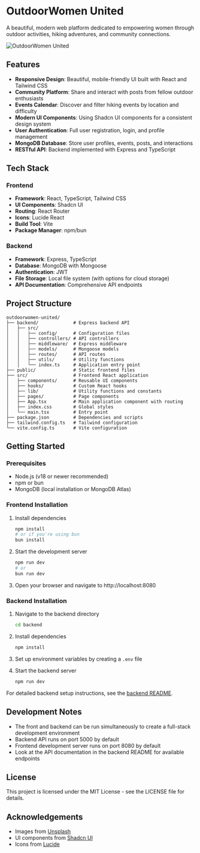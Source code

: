 # OutdoorWomen United

A beautiful, modern web platform dedicated to empowering women through outdoor activities, hiking adventures, and community connections.

![OutdoorWomen United](https://images.unsplash.com/photo-1551632811-561732d1e306?q=80&w=1470&auto=format&fit=crop)

## Features

- **Responsive Design**: Beautiful, mobile-friendly UI built with React and Tailwind CSS
- **Community Platform**: Share and interact with posts from fellow outdoor enthusiasts
- **Events Calendar**: Discover and filter hiking events by location and difficulty
- **Modern UI Components**: Using Shadcn UI components for a consistent design system
- **User Authentication**: Full user registration, login, and profile management
- **MongoDB Database**: Store user profiles, events, posts, and interactions
- **RESTful API**: Backend implemented with Express and TypeScript

## Tech Stack

### Frontend
- **Framework**: React, TypeScript, Tailwind CSS
- **UI Components**: Shadcn UI
- **Routing**: React Router
- **Icons**: Lucide React
- **Build Tool**: Vite
- **Package Manager**: npm/bun

### Backend
- **Framework**: Express, TypeScript
- **Database**: MongoDB with Mongoose
- **Authentication**: JWT
- **File Storage**: Local file system (with options for cloud storage)
- **API Documentation**: Comprehensive API endpoints

## Project Structure

```
outdoorwomen-united/
├── backend/             # Express backend API
│   ├── src/
│   │   ├── config/      # Configuration files
│   │   ├── controllers/ # API controllers
│   │   ├── middleware/  # Express middleware
│   │   ├── models/      # Mongoose models
│   │   ├── routes/      # API routes
│   │   ├── utils/       # Utility functions
│   │   └── index.ts     # Application entry point
├── public/              # Static frontend files
├── src/                 # Frontend React application
│   ├── components/      # Reusable UI components
│   ├── hooks/           # Custom React hooks
│   ├── lib/             # Utility functions and constants
│   ├── pages/           # Page components
│   ├── App.tsx          # Main application component with routing
│   ├── index.css        # Global styles
│   └── main.tsx         # Entry point
├── package.json         # Dependencies and scripts
├── tailwind.config.ts   # Tailwind configuration
└── vite.config.ts       # Vite configuration
```

## Getting Started

### Prerequisites

- Node.js (v18 or newer recommended)
- npm or bun
- MongoDB (local installation or MongoDB Atlas)

### Frontend Installation

1. Install dependencies
   ```bash
   npm install
   # or if you're using bun
   bun install
   ```

2. Start the development server
   ```bash
   npm run dev
   # or
   bun run dev
   ```

3. Open your browser and navigate to http://localhost:8080

### Backend Installation

1. Navigate to the backend directory
   ```bash
   cd backend
   ```

2. Install dependencies
   ```bash
   npm install
   ```

3. Set up environment variables by creating a `.env` file

4. Start the backend server
   ```bash
   npm run dev
   ```

For detailed backend setup instructions, see the [backend README](./backend/README.md).

## Development Notes

- The front and backend can be run simultaneously to create a full-stack development environment
- Backend API runs on port 5000 by default
- Frontend development server runs on port 8080 by default
- Look at the API documentation in the backend README for available endpoints

## License

This project is licensed under the MIT License - see the LICENSE file for details.

## Acknowledgements

- Images from [Unsplash](https://unsplash.com)
- UI components from [Shadcn UI](https://ui.shadcn.com/)
- Icons from [Lucide](https://lucide.dev/)
